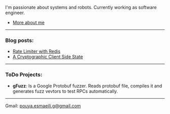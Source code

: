 I'm passionate about systems and robots. Currently working as software engineer.


- [More about me](https://linktr.ee/pouyae)

--- 

### Blog posts:

- [Rate Limiter with Redis](https://medium.com/@pouya.esmaeili.g/rate-limiter-with-redis-ac6913932bf5?source=friends_link&sk=bb59d7a999b6ae21e1d84fa22dc85a93)
- [A Cryptographic Client Side State](https://medium.com/@pouya.esmaeili.g/a-cryptographic-client-side-user-state-dd6085100c73?source=friends_link&sk=eeec49909cfd51c8062262358b7a923d)

---

### ToDo Projects:

- **gFuzz**: Is a Google Protobuf fuzzer. Reads protobuf file, compiles it and generates fuzz vevtors to test RPCs automatically.

---

Gmail: pouya.esmaeili.g@gmail.com
